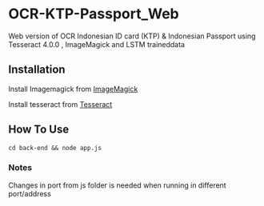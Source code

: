 # OCR-KTP-Passport_Web
Web version of OCR Indonesian ID card (KTP) &amp; Indonesian Passport using Tesseract 4.0.0 , ImageMagick and LSTM traineddata

## Installation

Install Imagemagick from [ImageMagick](https://github.com/aheckmann/gm)

Install tesseract from [Tesseract](https://github.com/tesseract-ocr/tesseract)

## How To Use 
```
cd back-end && node app.js
```
### Notes
Changes in port from js folder is needed when running in different port/address
